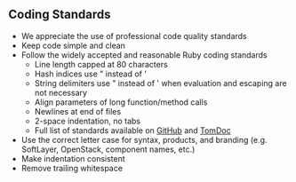 ## Coding Standards

* We appreciate the use of professional code quality standards
* Keep code simple and clean
* Follow the widely accepted and reasonable Ruby coding standards
	* Line length capped at 80 characters
	* Hash indices use " instead of '
	* String delimiters use " instead of ' when evaluation and escaping are not necessary
	* Align parameters of long function/method calls
	* Newlines at end of files
	* 2-space indentation, no tabs
	* Full list of standards available on [GitHub](https://github.com/styleguide/ruby) and [TomDoc](http://tomdoc.org)
* Use the correct letter case for syntax, products, and branding (e.g. SoftLayer, OpenStack, component names, etc.)
* Make indentation consistent
* Remove trailing whitespace
